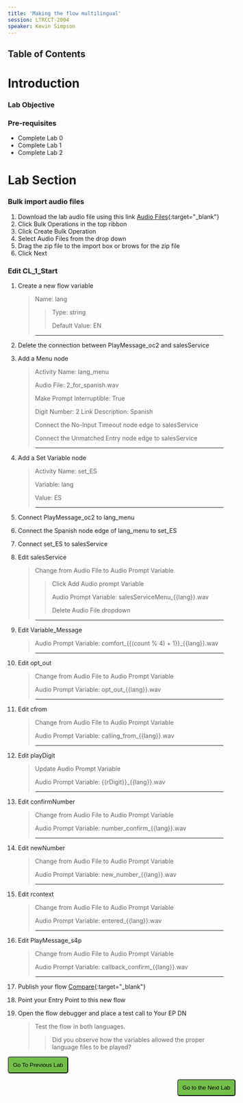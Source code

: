 ```yaml
---
title: 'Making the flow multilingual'
session: LTRCCT-2004
speaker: Kevin Simpson
---
```


## Table of Contents

# Introduction
### Lab Objective

### Pre-requisites
- Complete Lab 0
- Complete Lab 1
- Complete Lab 2

# Lab Section
### Bulk import audio files

1. Download the lab audio file using this link [Audio Files](files/CL_Audio2.zip){:target="\_blank"}
2. Click Bulk Operations in the top ribbon 
3. Click Create Bulk Operation
4. Select Audio Files from the drop down
5. Drag the zip file to the import box or brows for the zip file
6. Click Next

### Edit CL_1_Start

1. Create a new flow variable
   > Name: lang
    >
    >> Type: string
    >>
    >> Default Value: EN
    >
    > ---

2. Delete the connection between PlayMessage_oc2 and salesService
3. Add a Menu node
   > Activity Name: lang_menu
   >
   > Audio File: 2_for_spanish.wav
   >
   > Make Prompt Interruptible: True
   >
   > Digit Number: 2 Link Description: Spanish
   > 
   > Connect the No-Input Timeout node edge to salesService
   >
   > Connect the Unmatched Entry node edge to salesService
   >
   > ---

4. Add a Set Variable node
   > Activity Name: set_ES
   >
   > Variable: lang
   >
   > Value: ES
   >
   > ---

5. Connect PlayMessage_oc2 to lang_menu
6. Connect the Spanish node edge of lang_menu to set_ES
7. Connect set_ES to salesService
8. Edit salesService
   > Change from Audio File to Audio Prompt Variable
   >
   >> Click Add Audio prompt Variable
   >>
   >> Audio Prompt Variable: salesServiceMenu_\{\{lang\}\}.wav
   >>
   >> Delete Audio File dropdown
   >
   > ---

9.  Edit Variable_Message
    >  
    > Audio Prompt Variable: comfort_\{\{(count % 4) + 1\}\}_\{\{lang\}\}.wav
    >
    > ---

10. Edit opt_out
    > Change from Audio File to Audio Prompt Variable
    >
    > Audio Prompt Variable: opt_out_\{\{lang\}\}.wav
    >
    > ---

11. Edit cfrom
    > Change from Audio File to Audio Prompt Variable
    >
    > Audio Prompt Variable: calling_from_\{\{lang\}\}.wav
    >
    > ---

12. Edit playDigit
    > Update Audio Prompt Variable
    >
    > Audio Prompt Variable: \{\{rDigit\}\}\_\{\{lang\}\}.wav
    >
    > ---

13. Edit confirmNumber
    > Change from Audio File to Audio Prompt Variable
    >
    > Audio Prompt Variable: number_confirm_\{\{lang\}\}.wav
    >
    > ---
    
14. Edit newNumber
    > Change from Audio File to Audio Prompt Variable
    >
    > Audio Prompt Variable: new_number_\{\{lang\}\}.wav
    >
    > ---
    
15. Edit rcontext
    > Change from Audio File to Audio Prompt Variable
    >
    > Audio Prompt Variable: entered_\{\{lang\}\}.wav
    >
    > ---
    
16. Edit PlayMessage_s4p
    > Change from Audio File to Audio Prompt Variable
    >
    > Audio Prompt Variable: callback_confirm_\{\{lang\}\}.wav
    >
    > ---
    



17. Publish your flow [Compare](images/CL_1_salesService_lang.jpg){:target="\_blank"}
18. Point your Entry Point to this new flow
19. Open the flow debugger and place a test call to <w class= "DN_out" >Your EP DN</w>
    > Test the flow in both languages.
    >
    >> Did you observe how the variables allowed the proper language files to be played?

<script>
function mainPage() {window.location.href = "Lab_3";}
function nextLab() 
 {
 window.location.href = "Lab_5";
 }
</script>

<div id="button-row">
<button onclick="mainPage()" style="
  border-radius: 5px;
  background-color: rgb(116,191,75);
  padding: 10px;">Go To Previous Lab</button>

<button onclick="nextLab()" style="
  position: absolute;
  right: 200px;
  border-radius: 5px;
  background-color: rgb(116,191,75);
  padding: 10px;">Go to the Next Lab</button>

</div>